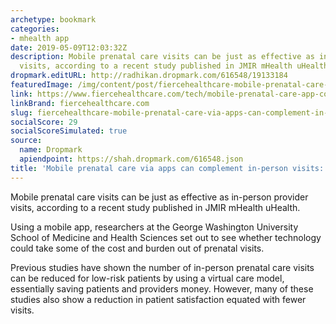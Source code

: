 ```yaml
---
archetype: bookmark
categories:
- mhealth app
date: 2019-05-09T12:03:32Z
description: Mobile prenatal care visits can be just as effective as in-person provider
  visits, according to a recent study published in JMIR mHealth uHealth.
dropmark.editURL: http://radhikan.dropmark.com/616548/19133184
featuredImage: /img/content/post/fiercehealthcare-mobile-prenatal-care-via-apps-can-complement-in-person-visits-study.jpg
link: https://www.fiercehealthcare.com/tech/mobile-prenatal-care-app-complements-person-visits
linkBrand: fiercehealthcare.com
slug: fiercehealthcare-mobile-prenatal-care-via-apps-can-complement-in-person-visits-study
socialScore: 29
socialScoreSimulated: true
source:
  name: Dropmark
  apiendpoint: https://shah.dropmark.com/616548.json
title: 'Mobile prenatal care via apps can complement in-person visits: study'
---
```

Mobile prenatal care visits can be just as effective as in-person provider visits, according to a recent study published in JMIR mHealth uHealth.

Using a mobile app, researchers at the George Washington University School of Medicine and Health Sciences set out to see whether technology could take some of the cost and burden out of prenatal visits.

Previous studies have shown the number of in-person prenatal care visits can be reduced for low-risk patients by using a virtual care model, essentially saving patients and providers money. However, many of these studies also show a reduction in patient satisfaction equated with fewer visits.

